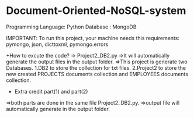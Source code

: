 # Document-Oriented-NoSQL-system

Programming Language: Python
Database : MongoDB

IMPORTANT:
To run this project, your machine needs this requirements:
pymongo, json, dicttoxml, pymongo.errors


+How to excute the code?
=> Project2_DB2.py
=>It will automatically generate the output files in the output folder.
=>This project is generate two Databases.
	1.DB2 to store the collection for txt files.
	2.Project2 to store the new created PROJECTS documents collection and EMPLOYEES documents collection.


+ Extra credit part(1) and part(2)
 
=>both parts are done in the same file Project2_DB2.py.
=>output file will automatically generate in the output folder.
